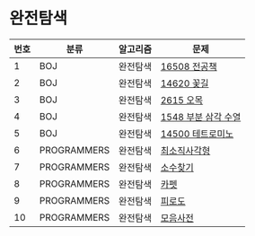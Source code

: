 # 완전탐색

|번호|분류|알고리즘|문제
|---|------|---|---|
|1|BOJ|완전탐색|[16508 전공책](https://www.acmicpc.net/problem/16508)|
|2|BOJ|완전탐색|[14620 꽃길](https://www.acmicpc.net/problem/14620)|
|3|BOJ|완전탐색|[2615 오목](https://www.acmicpc.net/problem/2615)|
|4|BOJ|완전탐색|[1548 부분 삼각 수열](https://www.acmicpc.net/problem/1548)|
|5|BOJ|완전탐색|[14500 테트로미노](https://www.acmicpc.net/problem/14500)|
|6|PROGRAMMERS|완전탐색|[최소직사각형](https://school.programmers.co.kr/learn/courses/30/lessons/86491)|
|7|PROGRAMMERS|완전탐색|[소수찾기](https://school.programmers.co.kr/learn/courses/30/lessons/42839)|
|8|PROGRAMMERS|완전탐색|[카펫](https://school.programmers.co.kr/learn/courses/30/lessons/42842)|
|9|PROGRAMMERS|완전탐색|[피로도](https://school.programmers.co.kr/learn/courses/30/lessons/87946)|
|10|PROGRAMMERS|완전탐색|[모음사전](https://school.programmers.co.kr/learn/courses/30/lessons/84512)|
